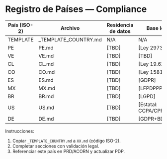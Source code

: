 # Registro de Países — Compliance

| País (ISO-2) | Archivo | Residencia de datos | Base legal | Notas |
|---|---|---|---|---|
| TEMPLATE | _TEMPLATE_COUNTRY.md | N/A | N/A | Plantilla |
| PE | PE.md | [TBD] | [Ley 29733] | MVP |
| VE | VE.md | [TBD] | [TBD] | Backlog |
| CL | CL.md | [TBD] | [Ley 19.628] | Backlog |
| CO | CO.md | [TBD] | [Ley 1581/2012] | Backlog |
| ES | ES.md | [TBD] | [GDPR] | Borrador |
| MX | MX.md | [TBD] | [LFPDPPP] | Borrador |
| BR | BR.md | [TBD] | [LGPD] | Borrador |
| US | US.md | [TBD] | [Estatal: CCPA/CPRA/etc.] | Borrador |
| DE | DE.md | [TBD] | [GDPR+BDSG] | Borrador |

Instrucciones:
1. Copiar `_TEMPLATE_COUNTRY.md` a `XX.md` (código ISO-2).
2. Completar secciones con validación legal.
3. Referenciar este país en PRD/ACORN y actualizar PDP.
